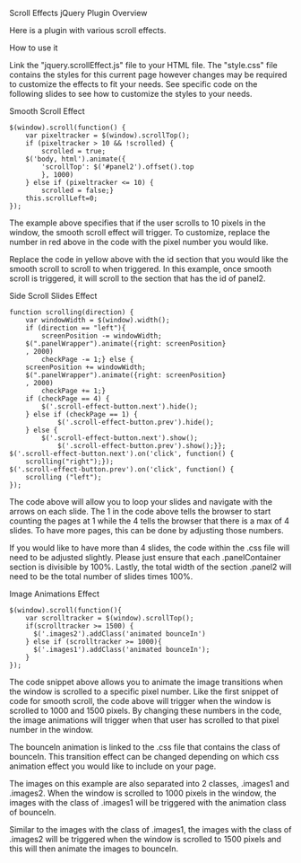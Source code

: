 Scroll Effects jQuery Plugin
Overview

Here is a plugin with various scroll effects.

How to use it

Link the "jquery.scrollEffect.js" file to your HTML file.
The "style.css" file contains the styles for this current page however changes may be required to customize the effects to fit your needs.
See specific code on the following slides to see how to customize the styles to your needs.

Smooth Scroll Effect

```						
$(window).scroll(function() {
    var pixeltracker = $(window).scrollTop();
    if (pixeltracker > 10 && !scrolled) {
        scrolled = true;
    $('body, html').animate({
        'scrollTop': $('#panel2').offset().top
        }, 1000)
    } else if (pixeltracker <= 10) {
        scrolled = false;}
    this.scrollLeft=0;
});
```

The example above specifies that if the user scrolls to 10 pixels in the window, the smooth scroll effect will trigger. To customize, replace the number in red above in the code with the pixel number you would like.

Replace the code in yellow above with the id section that you would like the smooth scroll to scroll to when triggered. In this example, once smooth scroll is triggered, it will scroll to the section that has the id of panel2.

Side Scroll Slides Effect

```
function scrolling(direction) {
    var windowWidth = $(window).width();
    if (direction == "left"){
        screenPosition -= windowWidth;
    $(".panelWrapper").animate({right: screenPosition}
    , 2000)
        checkPage -= 1;} else {
    screenPosition += windowWidth;
    $(".panelWrapper").animate({right: screenPosition}
    , 2000)
        checkPage += 1;}
    if (checkPage == 4) {
        $('.scroll-effect-button.next').hide();
    } else if (checkPage == 1) {
            $('.scroll-effect-button.prev').hide();
    } else {
        $('.scroll-effect-button.next').show();
            $('.scroll-effect-button.prev').show();}};
$('.scroll-effect-button.next').on('click', function() {
    scrolling("right");});
$('.scroll-effect-button.prev').on('click', function() {
    scrolling ("left");
});
```

The code above will allow you to loop your slides and navigate with the arrows on each slide. The 1 in the code above tells the browser to start counting the pages at 1 while the 4 tells the browser that there is a max of 4 slides. To have more pages, this can be done by adjusting those numbers.

If you would like to have more than 4 slides, the code within the .css file will need to be adjusted slightly. Please just ensure that each .panelContainer section is divisible by 100%. Lastly, the total width of the section .panel2 will need to be the total number of slides times 100%.

Image Animations Effect

```
$(window).scroll(function(){
    var scrolltracker = $(window).scrollTop();
    if(scrolltracker >= 1500) {
      $('.images2').addClass('animated bounceIn')
    } else if (scrolltracker >= 1000){
      $('.images1').addClass('animated bounceIn');
    }
});
```

The code snippet above allows you to animate the image transitions when the window is scrolled to a specific pixel number. Like the first snippet of code for smooth scroll, the code above will trigger when the window is scrolled to 1000 and 1500 pixels. By changing these numbers in the code, the image animations will trigger when that user has scrolled to that pixel number in the window.

The bounceIn animation is linked to the .css file that contains the class of bounceIn. This transition effect can be changed depending on which css animation effect you would like to include on your page.

The images on this example are also separated into 2 classes, .images1 and .images2. When the window is scrolled to 1000 pixels in the window, the images with the class of .images1 will be triggered with the animation class of bounceIn.

Similar to the images with the class of .images1, the images with the class of .images2 will be triggered when the window is scrolled to 1500 pixels and this will then animate the images to bounceIn.
